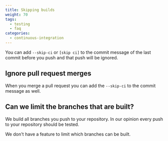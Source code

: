 ```yaml
---
title: Skipping builds
weight: 70
tags:
  - testing
  - faq
categories:
  - continuous-integration
---
```

You can add `--skip-ci` or  `[skip ci]` to the commit message of the last commit before you push and that push will be ignored.

## Ignore pull request merges

When you merge a pull request you can add the `--skip-ci` to the commit message as well.

## Can we limit the branches that are built?

We build all branches you push to your repository. In our opinion every push to your repository should be tested.

We don't have a feature to limit which branches can be built.
